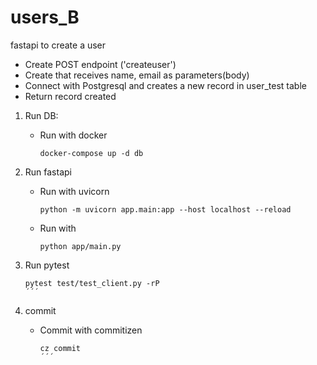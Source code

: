 # users_B
fastapi to create a user

- Create POST endpoint ('createuser')
- Create that receives name, email as parameters(body)
- Connect with Postgresql and creates a new record in user_test table
- Return record created

1. Run DB:
    - Run with docker
        ```shell
        docker-compose up -d db
        ```

2. Run fastapi
    - Run with uvicorn
        ```shell
        python -m uvicorn app.main:app --host localhost --reload
        ```
    - Run with
        ```shell
        python app/main.py
        ```
3. Run pytest
    ```shell
    pytest test/test_client.py -rP
    ´´´
4. commit
    - Commit with commitizen
        ```shell
        cz commit
        ´´´
